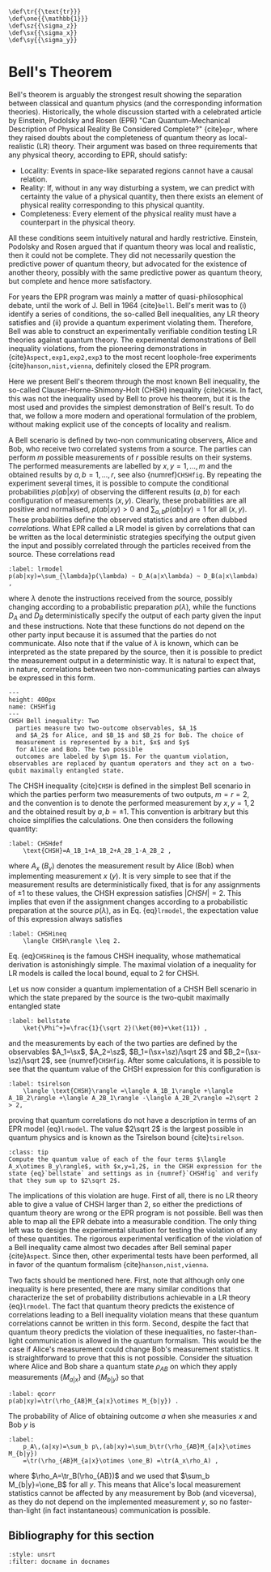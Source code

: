 ```{math}
\def\tr{{\text{tr}}}
\def\one{{\mathbb{1}}}
\def\sz{{\sigma_z}}
\def\sx{{\sigma_x}}
\def\sy{{\sigma_y}}
```

# Bell's Theorem

Bell's theorem is arguably the strongest result showing the separation between classical and quantum physics (and the corresponding information theories). Historically, the whole discussion started with a celebrated article by Einstein, Podolsky and
Rosen (EPR) "Can Quantum-Mechanical Description of Physical Reality
Be Considered Complete?" {cite}`epr`, where they raised doubts about the
completeness of quantum theory as local-realistic (LR) theory. Their argument was based on three requirements that any physical theory, according to EPR, should satisfy:

- Locality: Events in space-like separated regions cannot have
a causal relation.
- Reality: If, without in any way disturbing a system, we
can predict with certainty the value of a physical quantity,
then there exists an element of physical reality corresponding
to this physical quantity.
- Completeness: Every element of the physical reality must
have a counterpart in the physical theory.

All these conditions seem intuitively natural and hardly
restrictive. Einstein, Podolsky and Rosen argued that if quantum theory was local and realistic, then it could not be complete. They did not necessarily question the predictive power of quantum theory, but advocated for the existence of another theory, possibly with the same predictive power as quantum theory, but complete and hence more satisfactory. 

For years the EPR program was mainly a matter of
quasi-philosophical debate, until the work of J. Bell in 1964 {cite}`bell`. Bell's merit was to (i) identify a series of
conditions, the so-called Bell inequalities, any LR theory
satisfies and (ii) provide a quantum experiment violating them.
Therefore, Bell was able to construct an experimentally verifiable
condition testing LR theories against quantum theory. The experimental
demonstrations of Bell inequality violations, from the pioneering demonstrations in {cite}`Aspect,exp1,exp2,exp3` to the most recent loophole-free experiments {cite}`hanson,nist,vienna`, definitely closed the EPR program. 

Here we present Bell's theorem through the most known Bell inequality, the
so-called Clauser-Horne-Shimony-Holt (CHSH) inequality {cite}`CHSH`. In fact, this was not the inequality used by Bell to prove his theorem, but it is the most used and provides the simplest demonstration of Bell's result. To do that, we follow a more modern and operational formulation of the problem, without making explicit use of the concepts of locality and realism. 

A Bell scenario is defined by two-non communicating observers, Alice and Bob, who receive two correlated systems from a source. The parties can perform $m$ possible measurements of $r$ possible results on their systems. The performed measurements are labelled by $x,y=1,\ldots,m$ and the obtained results by $a,b=1,\ldots,r$, see also {numref}`CHSHfig`. By repeating the experiment several times, it is possible to compute the conditional probabilities $p(ab|xy)$ of observing the different results $(a,b)$ for each configuration of measurements $(x,y)$. Clearly, these probabilities are all positive and normalised, $p(ab|xy)>0$ and $\sum_{a,b}p(ab|xy)=1$ for all $(x,y)$. These probabilities define the observed statistics and are often dubbed *correlations*. What EPR called a LR model is given by correlations that can be written as the local deterministic strategies specifying the output given the input and possibly correlated through the particles received from the source. These correlations read

```{math}
:label: lrmodel
p(ab|xy)=\sum_{\lambda}p(\lambda) ~ D_A(a|x\lambda) ~ D_B(a|x\lambda) ,
```

where $\lambda$ denote the instructions received from the source, possibly changing according to a probabilistic preparation $p(\lambda)$, while the functions $D_A$ and $D_B$ deterministically specify the output of each party given the input and these instructions. Note that these functions do not depend on the other party input because it is assumed that the parties do not communicate. Also note that if the value of $\lambda$ is known, which can be interpreted as the state prepared by the source, then it is possible to predict the measurement output in a deterministic way. It is natural to expect that, in nature, correlations between two non-communicating parties can always be expressed in this form.

```{figure} ./CHSH_Fig.png
---
height: 400px
name: CHSHfig
---
CHSH Bell inequality: Two
  parties measure two two-outcome observables, $A_1$
  and $A_2$ for Alice, and $B_1$ and $B_2$ for Bob. The choice of
  measurement is represented by a bit, $x$ and $y$
  for Alice and Bob. The two possible
  outcomes are labeled by $\pm 1$. For the quantum violation, observables are replaced by quantum operators and they act on a two-qubit maximally entangled state.
```

The CHSH inequality {cite}`CHSH` is defined in the simplest Bell scenario in which the parties perform two measurements of two outputs, $m=r=2$, and the convention is to denote the performed measurement by $x,y=1,2$ and the obtained result by $a,b=\pm 1$. This convention is arbitrary but this choice simplifies the calculations. One then considers the following quantity:

```{math}
:label: CHSHdef
    \text{CHSH}=A_1B_1+A_1B_2+A_2B_1-A_2B_2 ,
```

where $A_x$ ($B_y$) denotes the measurement result by Alice (Bob) when implementing measurement $x$ ($y$). It is very simple to see that if the measurement results are deterministically fixed, that is for any assignments of $\pm 1$ to these values, the CHSH expression satisfies $|CHSH|=2$. This implies that even if the assignment changes according to a probabilistic preparation at the source $p(\lambda)$,  as in Eq. {eq}`lrmodel`, the expectation value of this expression always satisfies

```{math}
:label: CHSHineq
    \langle CHSH\rangle \leq 2.
```

Eq. {eq}`CHSHineq` is the famous CHSH inequality, whose mathematical derivation is astonishingly simple. The maximal violation of a inequality for LR models is called the local bound, equal to 2 for CHSH.

Let us now consider a quantum implementation of a CHSH Bell scenario in which the state prepared by the source is the two-qubit maximally entangled state 

```{math}
:label: bellstate
    \ket{\Phi^+}=\frac{1}{\sqrt 2}(\ket{00}+\ket{11}) ,
```

and the measurements by each of the two parties are defined by the observables $A_1=\sx$, $A_2=\sz$, $B_1=(\sx+\sz)/\sqrt 2$ and $B_2=(\sx-\sz)/\sqrt 2$, see {numref}`CHSHfig`. After some calculations, it is possible to see that the quantum value of the CHSH expression for this configuration is 

```{math}
:label: tsirelson
    \langle \text{CHSH}\rangle =\langle A_1B_1\rangle +\langle A_1B_2\rangle +\langle A_2B_1\rangle -\langle A_2B_2\rangle =2\sqrt 2 > 2,
```

proving that quantum correlations do not have a description in terms of an EPR model {eq}`lrmodel`. The value $2\sqrt 2$ is the largest possible in quantum physics and is known as the Tsirelson bound {cite}`tsirelson`.

<!--\textbf{Exercise 1}: Compute the quantum value of each of the four terms $\langle A_x\otimes B_y\rangle$, with $x,y=1,2$, in the CHSH expression for the state {eq}`bellstate` and settings as in {numref}`CHSHfig` and verify that they sum up to $2\sqrt 2$.-->

`````{admonition} Exercise 1
:class: tip
Compute the quantum value of each of the four terms $\langle A_x\otimes B_y\rangle$, with $x,y=1,2$, in the CHSH expression for the state {eq}`bellstate` and settings as in {numref}`CHSHfig` and verify that they sum up to $2\sqrt 2$.
`````

The implications of this violation are huge. First of all, there is no LR
theory able to give a value of CHSH larger than 2, so either the predictions of quantum theory are wrong or the EPR program is not possible. Bell was then able to
map all the EPR debate into a measurable condition. The only thing
left was to design the experimental situation for testing the
violation of any of these quantities. The rigorous experimental
verification of the violation of a Bell inequality came almost two
decades after Bell seminal paper {cite}`Aspect`. Since then, other
experimental tests have been performed, all in favor of the
quantum formalism {cite}`hanson,nist,vienna`.

Two facts should be mentioned here. First, note that although only
one inequality is here presented, there are many similar
conditions that characterize the set of probability distributions
achievable in a LR theory {eq}`lrmodel`. The fact
that quantum theory predicts the existence of correlations leading to a Bell inequality violation means that these quantum correlations cannot be written in this form.
Second, despite the fact that quantum theory predicts the violation of these
inequalities, no faster-than-light communication is allowed in the
quantum formalism. This would be the case if Alice's measurement
could change Bob's measurement statistics. It is straightforward
to prove that this is not possible. Consider the situation where
Alice and Bob share a quantum state $\rho_{AB}$ on which they
apply measurements $\{M_{a|x}\}$ and $\{M_{b|y}\}$ so that

```{math}
:label: qcorr
p(ab|xy)=\tr(\rho_{AB}M_{a|x}\otimes M_{b|y}) .
```

The probability of Alice of obtaining outcome $a$ when she measuries $x$ and Bob $y$ is
```{math}
:label:
    p_A\,(a|xy)=\sum_b p\,(ab|xy)=\sum_b\tr(\rho_{AB}M_{a|x}\otimes M_{b|y})
    =\tr(\rho_{AB}M_{a|x}\otimes \one_B) =\tr(A_x\rho_A) ,
```

where $\rho_A=\tr_B(\rho_{AB})$ and we used that $\sum_b
M_{b|y}=\one_B$ for all $y$. This means that Alice's local measurement statistics
cannot be affected by any measurement by Bob (and viceversa), as they do not depend on the implemented measurement $y$, so
no faster-than-light (in fact instantaneous) communication is possible. 

<!--TODO Luke: I think this above section could be clearer, regarding the partial trace etc. -->

## Bibliography for this section
```{bibliography}
:style: unsrt
:filter: docname in docnames
```





